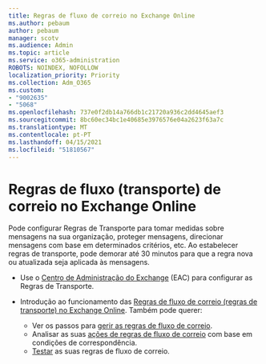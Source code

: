 ```yaml
---
title: Regras de fluxo de correio no Exchange Online
ms.author: pebaum
author: pebaum
manager: scotv
ms.audience: Admin
ms.topic: article
ms.service: o365-administration
ROBOTS: NOINDEX, NOFOLLOW
localization_priority: Priority
ms.collection: Adm_O365
ms.custom:
- "9002635"
- "5068"
ms.openlocfilehash: 737e0f2db14a766db1c21720a936c2dd4645aef3
ms.sourcegitcommit: 8bc60ec34bc1e40685e3976576e04a2623f63a7c
ms.translationtype: MT
ms.contentlocale: pt-PT
ms.lasthandoff: 04/15/2021
ms.locfileid: "51810567"
---
```

# <a name="mail-flow-transport-rules-in-exchange-online"></a>Regras de fluxo (transporte) de correio no Exchange Online

Pode configurar Regras de Transporte para tomar medidas sobre mensagens na sua organização, proteger mensagens, direcionar mensagens com base em determinados critérios, etc. Ao estabelecer regras de transporte, pode demorar até 30 minutos para que a regra nova ou atualizada seja aplicada às mensagens.

- Use o [Centro de Administração do Exchange](https://go.microsoft.com/fwlink/p/?linkid=834822) (EAC) para configurar as Regras de Transporte.

- Introdução ao funcionamento das [Regras de fluxo de correio (regras de transporte) no Exchange Online](https://docs.microsoft.com/exchange/security-and-compliance/mail-flow-rules/mail-flow-rules). Também pode querer:

    - Ver os passos para [gerir as regras de fluxo de correio](https://docs.microsoft.com/exchange/security-and-compliance/mail-flow-rules/manage-mail-flow-rules).
    - Analisar as suas [ações de regras de fluxo de correio](https://docs.microsoft.com/exchange/security-and-compliance/mail-flow-rules/mail-flow-rule-actions) com base em condições de correspondência.
    - [Testar](https://docs.microsoft.com/exchange/security-and-compliance/mail-flow-rules/test-mail-flow-rules) as suas regras de fluxo de correio.
